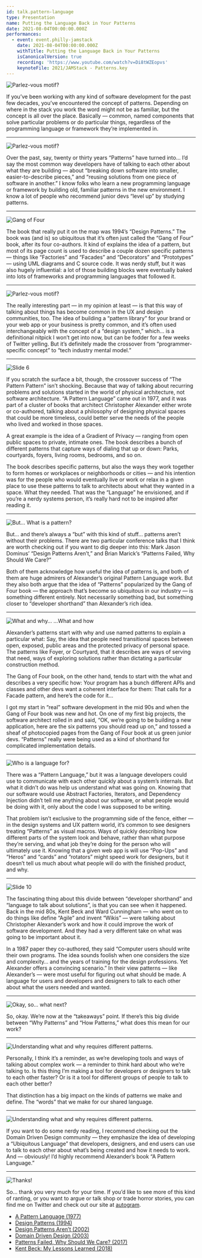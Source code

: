 ```yaml
---
id: talk.pattern-language
type: Presentation
name: Putting the Language Back in Your Patterns
date: 2021-08-04T00:00:00.000Z
performances:
  - event: event.philly-jamstack
    date: 2021-08-04T00:00:00.000Z
    withTitle: Putting the Language Back in Your Patterns
    isCanonicalVersion: true
    recording: 'https://www.youtube.com/watch?v=Di8tWZEopvs'
    keynoteFile: 2021/JAMStack - Patterns.key
---
```


![Parlez-vous motif?](./images/images.002.JPEG)

If you’ve been working with any kind of software development for the past few decades, you’ve encountered the concept of patterns. Depending on where in the stack you work the word might not be as familiar, but the concept is all over the place. Basically — common, named components that solve particular problems or do particular things, regardless of the programming language or framework they’re implemented in.

---

![Parlez-vous motif?](./images/images.003.JPEG)

Over the past, say, twenty or thirty years “Patterns” have turned into… I’d say the most common way developers have of talking to each other about what they are building — about “breaking down software into smaller, easier-to-describe pieces,” and “reusing solutions from one piece of software in another.” I know folks who learn a new programming language or framework by building old, familiar patterns in the new environment. I know a lot of people who recommend junior devs “level up” by studying patterns.

---

![Gang of Four](./images/images.004.JPEG)

The book that really put it on the map was 1994’s “Design Patterns.” The book was (and is) so ubiquitous that it’s often just called the “Gang of Four” book, after its four co-authors. It kind of explains the idea of a pattern, but most of its page count is used to describe a couple dozen specific patterns — things like “Factories” and “Facades” and “Decorators” and “Prototypes” — using UML diagrams and C source code. It was nerdy stuff, but it was also hugely influential: a lot of those building blocks were eventually baked into lots of frameworks and programming languages that followed it.

---

![Parlez-vous motif?](./images/images.005.JPEG)

The really interesting part — in my opinion at least — is that this way of talking about things has become common in the UX and design communities, too. The idea of building a “pattern library” for your brand or your web app or your business is pretty common, and it’s often used interchangeably with the concept of a “design system,” which… is a definitional nitpick I won’t get into now, but can be fodder for a few weeks of Twitter yelling. But it’s definitely made the crossover from “programmer-specific concept” to “tech industry mental model.”

---

![Slide 6](./images/images.006.JPEG)

If you scratch the surface a bit, though, the crossover success of “The Pattern Pattern” isn’t shocking. Because that way of talking about recurring problems and solutions started in the world of physical architecture, not software architecture. “A Pattern Language” came out in 1977, and it was part of a cluster of books that architect Christopher Alexander either wrote or co-authored, talking about a philosophy of designing physical spaces that could be more timeless, could better serve the needs of the people who lived and worked in those spaces.

A great example is the idea of a Gradient of Privacy — ranging from open public spaces to private, intimate ones. The book describes a bunch of different patterns that capture ways of dialing that up or down: Parks, courtyards, foyers, living rooms, bedrooms, and so on.

The book describes specific patterns, but also the ways they work together to form homes or workplaces or neighborhoods or cities — and his intention was for the people who would eventually live or work or relax in a given place to use these patterns to talk to architects about what they wanted in a space. What they needed. That was the “Language” he envisioned, and if you’re a nerdy systems person, it’s really hard not to be inspired after reading it.

---

![But… What is a pattern?](./images/images.007.JPEG)

But… and there’s always a “but” with this kind of stuff… patterns aren’t without their problems. There are two particular conference talks that I think are worth checking out if you want to dig deeper into this: Mark Jason Dominus’ “Design Patterns Aren’t,” and Brian Marick’s “Patterns Failed, Why Should We Care?”

Both of them acknowledge how useful the idea of patterns is, and both of them are huge admirers of Alexander’s original Pattern Language work. But they also both argue that the idea of “Patterns” popularized by the Gang of Four book — the approach that’s become so ubiquitous in our industry — is something different entirely. Not necessarily something bad, but something closer to “developer shorthand” than Alexander’s rich idea.

---

![What and why… …What and how](./images/images.008.JPEG)

Alexander’s patterns start with why and use named patterns to explain a particular what: Say, the idea that people need transitional spaces between open, exposed, public areas and the protected privacy of personal space. The patterns like Foyer, or  Courtyard, that it describes are ways of serving that need, ways of exploring solutions rather than dictating a particular construction method.

The Gang of Four book, on the other hand, tends to start with the what and describes a very specific how: Your program has a bunch different APIs and classes and other devs want a coherent interface for them: That calls for a Facade pattern, and here’s the code for it…

I got my start in “real” software development in the mid 90s and when the Gang of Four book was new and hot. On one of my first big projects, the software architect rolled in and said, “OK, we’re going to be building a new application, here are the six patterns you should read up on,” and tossed a sheaf of photocopied pages from the Gang of Four book at us green junior devs. “Patterns” really were being used as a kind of shorthand for complicated implementation details.

---

![Who is a language for?](./images/images.009.JPEG)

There was a “Pattern Language,” but it was a language developers could use to communicate with each other quickly about a system’s internals. But what it didn’t do was help us understand what was going on. Knowing that our software would use Abstract Factories, Iterators, and Dependency Injection didn’t tell me anything about our software, or what people would be doing with it, only about the code I was supposed to be writing.

That problem isn’t exclusive to the programming side of the fence, either — in the design systems and UX pattern world, it’s common to see designers treating “Patterns” as visual macros. Ways of quickly describing how different parts of the system look and behave, rather than what purpose they’re serving, and what job they’re doing for the person who will ultimately use it. Knowing that a given web app is will use “Pop-Ups” and “Heros” and “cards” and “rotators” might speed work for designers, but it doesn’t tell us much about what people will do with the finished product, and why.

---

![Slide 10](./images/images.010.JPEG)

The fascinating thing about this divide between “developer shorthand” and “language to talk about solutions”, is that you can see when it happened. Back in the mid 80s, Kent Beck and Ward Cunningham — who went on to do things like define “Agile” and invent “Wikis” — were talking about Christopher Alexander’s work and how it could improve the work of software development. And they had a very different take on what was going to be important about it.

In a 1987 paper they co-authored, they said “Computer users should write their own programs. The idea sounds foolish when one considers the size and complexity… and the years of training for the design professions. Yet Alexander offers a convincing scenario.” In their view patterns — like Alexander’s — were most useful for figuring out what should be made. A language for users and developers and designers to talk to each other about what the users needed and wanted.

---

![Okay, so… what next?](./images/images.011.JPEG)

So, okay. We’re now at the “takeaways” point. If there’s this big divide between “Why Patterns” and “How Patterns,” what does this mean for our work?

---

![Understanding what and why requires different patterns.](./images/images.012.JPEG)

Personally, I think it’s a reminder, as we’re developing tools and ways of talking about complex work — a reminder to think hard about who we’re talking to. Is this thing I’m making a tool for developers or designers to talk to each other faster? Or is it a tool for different groups of people to talk to each other better?

That distinction has a big impact on the kinds of patterns we make and define. The “words” that we make for our shared language.

---

![Understanding what and why requires different patterns.](./images/images.013.JPEG)

If you want to do some nerdy reading, I recommend checking out the Domain Driven Design community — they emphasize the idea of developing a “Ubiquitous Language” that developers, designers, and end users can use to talk to each other about what’s being created and how it needs to work. And — obviously! I’d highly recommend Alexander’s book “A Pattern Language.”

---

![Thanks!](./images/images.014.JPEG)

So… thank you very much for your time. If you’d like to see more of this kind of ranting, or you want to argue or talk shop or trade horror stories, you can find me on Twitter and check out our site at [autogram](https://autogram.is).

* [A Pattern Language (1977)](https://www.patternlanguage.com)
* [Design Patterns (1994)](https://www.gofpatterns.com)
* [Design Patterns Aren’t (2002)](https://perl.plover.com/yak/design/)
* [Domain Driven Design (2003)](https://www.amazon.com/dp/0321125215)
* [ Patterns Failed, Why Should We Care? (2017)](https://www.deconstructconf.com/2017/brian-marick-patterns-failed-why-should-we-care)
* [Kent Beck: My Lessons Learned (2018)](https://facebook.com/notes/kent-beck/my-personal-mission/1811782322187957/)
